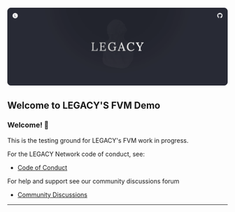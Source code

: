 ![Welcome to the Legacy Github](https://raw.githubusercontent.com/TheLegacyNetwork/.github/main/profile/legacy-github-splash.png)

## Welcome to LEGACY'S FVM Demo

### Welcome! 👋

This is the testing ground for LEGACY's FVM work in progress.

For the LEGACY Network code of conduct, see:

- [Code of Conduct](https://github.com/TheLegacyNetwork/.github/blob/main/CODE_OF_CONDUCT.md)

For help and support see our community discussions forum
- [Community Discussions](https://github.com/TheLegacyNetwork/community/discussions)

---

<sub></sub>
